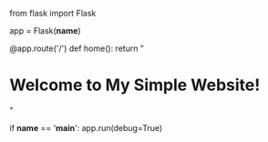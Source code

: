 from flask import Flask

app = Flask(__name__)

@app.route('/')
def home():
    return "<h1>Welcome to My Simple Website!</h1>"

if __name__ == '__main__':
    app.run(debug=True)


